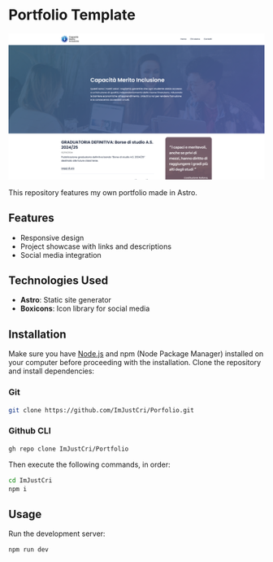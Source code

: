 # Portfolio Template
![preview](https://github.com/ImJustCri/Portfolio/blob/main/public/projects_photos/cmi.png)

This repository features my own portfolio made in Astro.

## Features

- Responsive design
- Project showcase with links and descriptions
- Social media integration

## Technologies Used

- **Astro**: Static site generator
- **Boxicons**: Icon library for social media

## Installation

Make sure you have [Node.js](https://nodejs.org/en/download/package-manager) and npm (Node Package Manager) installed on your computer before proceeding with the installation.
Clone the repository and install dependencies:

### Git
```bash
git clone https://github.com/ImJustCri/Porfolio.git
```

### Github CLI
```bash
gh repo clone ImJustCri/Portfolio
```

Then execute the following commands, in order:
```bash
cd ImJustCri
npm i
```

## Usage

Run the development server:
```bash
npm run dev
```
